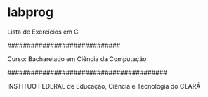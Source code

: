 # labprog
Lista de Exercícios em C 

#############################

Curso: Bacharelado em Ciência da Computação

#########################################

INSTITUO FEDERAL de Educação, Ciência e Tecnologia do CEARÁ

